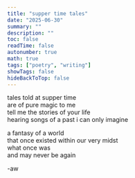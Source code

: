 ```yaml
---
title: "supper time tales"
date: "2025-06-30"
summary: ""
description: ""
toc: false
readTime: false
autonumber: true
math: true
tags: ["poetry", "writing"]
showTags: false
hideBackToTop: false
---
```


tales told at supper time  
are of pure magic to me  
tell me the stories of your life  
hearing songs of a past i can only imagine   
  
a fantasy of a world  
that once existed within our very midst  
what once was  
and may never be again  

-aw